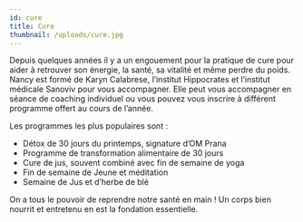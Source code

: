```yaml
---
id: cure
title: Cure
thumbnail: /uploads/cure.jpg
---
```


Depuis quelques années il y a un engouement pour la pratique de cure pour aider à retrouver son énergie, la santé, sa vitalité et même perdre du poids. Nancy est formé de Karyn Calabrese, l’institut Hippocrates et l’institut médicale Sanoviv pour vous accompagner. Elle peut vous accompagner en séance de coaching individuel ou vous pouvez vous inscrire à différent programme offert au cours de l’année.

Les programmes les plus populaires sont :

- Détox de 30 jours du printemps, signature d’OM Prana
- Programme de transformation alimentaire de 30 jours
- Cure de jus, souvent combiné avec fin de semaine de yoga
- Fin de semaine de Jeune et méditation
- Semaine de Jus et d’herbe de blé

On a tous le pouvoir de reprendre notre santé en main ! Un corps bien nourrit et entretenu en est la fondation essentielle.
